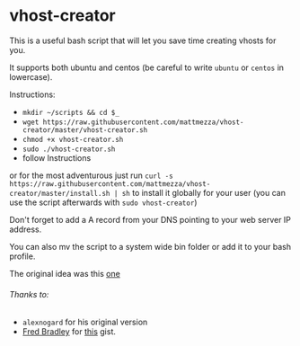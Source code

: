 vhost-creator
============

This is a useful bash script that will let you save time creating vhosts for you.

It supports both ubuntu and centos (be careful to write `ubuntu` or `centos` in lowercase).

Instructions:
- `mkdir ~/scripts && cd $_`
- `wget https://raw.githubusercontent.com/mattmezza/vhost-creator/master/vhost-creator.sh`
- `chmod +x vhost-creator.sh`
- `sudo ./vhost-creator.sh`
- follow Instructions

or for the most adventurous just run `curl -s https://raw.githubusercontent.com/mattmezza/vhost-creator/master/install.sh | sh` to install it globally for your user (you can use the script afterwards with `sudo vhost-creator`)

Don't forget to add a A record from your DNS pointing to your web server IP address.

You can also mv the script to a system wide bin folder or add it to your bash profile.

The original idea was this [one](https://gist.github.com/mattmezza/2e326ba2f1352a4b42b8)


###### Thanks to:
- `alexnogard` for his original version
- [Fred Bradley](https://github.com/fredbradley) for [this](https://gist.github.com/fredbradley/296bce8eba544647f10f) gist.
